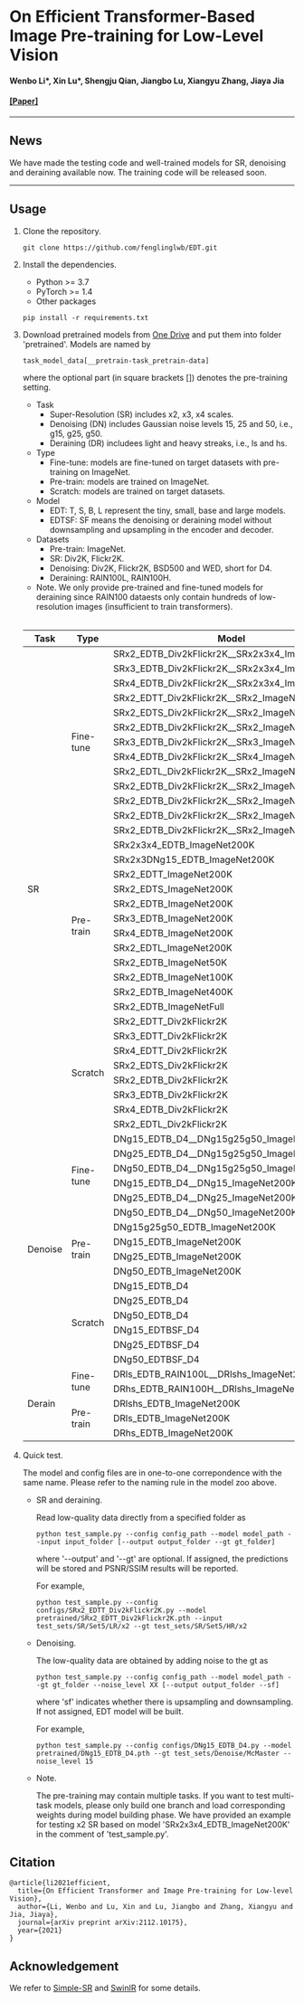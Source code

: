 # On Efficient Transformer-Based Image Pre-training for Low-Level Vision 

#### Wenbo Li\*, Xin Lu\*, Shengju Qian, Jiangbo Lu, Xiangyu Zhang, Jiaya Jia

#### [\[Paper\]](https://arxiv.org/abs/2112.10175)
---

## News

We have made the testing code and well-trained models for SR, denoising and deraining available now. The training code will be released soon.

---
## Usage

1. Clone the repository.
    ```shell
    git clone https://github.com/fenglinglwb/EDT.git 
    ```
2. Install the dependencies.
    - Python >= 3.7
    - PyTorch >= 1.4
    - Other packages
    ```shell
    pip install -r requirements.txt
    ```

3. Download pretrained models from [One Drive](https://mycuhk-my.sharepoint.com/:f:/g/personal/1155137927_link_cuhk_edu_hk/Eikt_wPDrIFCpVpiU0zYNu0BwOhQIHgNWuH1FYZbxZhq_w?e=bVEVeW) and put them into folder 'pretrained'. Models are named by
    ```shell
    task_model_data[__pretrain-task_pretrain-data]
    ```
    where the optional part (in square brackets \[\]) denotes the pre-training setting. 
    - Task
       - Super-Resolution (SR) includes x2, x3, x4 scales.
       - Denoising (DN) includes Gaussian noise levels 15, 25 and 50, i.e., g15, g25, g50.
       - Deraining (DR) includees light and heavy streaks, i.e., ls and hs.
    - Type
       - Fine-tune: models are fine-tuned on target datasets with pre-training on ImageNet.
       - Pre-train: models are trained on ImageNet.
       - Scratch: models are trained on target datasets.
    - Model
       - EDT: T, S, B, L represent the tiny, small, base and large models.
       - EDTSF: SF means the denoising or deraining model without downsampling and upsampling in the encoder and decoder.
    - Datasets
       - Pre-train: ImageNet.
       - SR: Div2K, Flickr2K.
       - Denoising: Div2K, Flickr2K, BSD500 and WED, short for D4.
       - Deraining: RAIN100L, RAIN100H.
    - Note. We only provide pre-trained and fine-tuned models for deraining since RAIN100 dataests only contain hundreds of low-resolution images (insufficient to train transformers).
    <br />
    <table>
    <thead>
      <tr>
        <th>Task</th>
        <th>Type</th>
        <th>Model</th>
      </tr>
    </thead>
    <tbody>
      <tr>
        <td rowspan="33">SR</td>
        <td rowspan="13">Fine-tune</td>
        <td>SRx2_EDTB_Div2kFlickr2K__SRx2x3x4_ImageNet200K</td>
      </tr>
      <tr>
        <td>SRx3_EDTB_Div2kFlickr2K__SRx2x3x4_ImageNet200K</td>
      </tr>
      <tr>
        <td>SRx4_EDTB_Div2kFlickr2K__SRx2x3x4_ImageNet200K</td>
      </tr>
      <tr>
        <td>SRx2_EDTT_Div2kFlickr2K__SRx2_ImageNet200K</td>
      </tr>
      <tr>
        <td>SRx2_EDTS_Div2kFlickr2K__SRx2_ImageNet200K</td>
      </tr>
      <tr>
        <td>SRx2_EDTB_Div2kFlickr2K__SRx2_ImageNet200K</td>
      </tr>
      <tr>
        <td>SRx3_EDTB_Div2kFlickr2K__SRx3_ImageNet200K</td>
      </tr>
      <tr>
        <td>SRx4_EDTB_Div2kFlickr2K__SRx4_ImageNet200K</td>
      </tr>
      <tr>
        <td>SRx2_EDTL_Div2kFlickr2K__SRx2_ImageNet200K</td>
      </tr>
      <tr>
        <td>SRx2_EDTB_Div2kFlickr2K__SRx2_ImageNet50K</td>
      </tr>
      <tr>
        <td>SRx2_EDTB_Div2kFlickr2K__SRx2_ImageNet100K</td>
      </tr>
      <tr>
        <td>SRx2_EDTB_Div2kFlickr2K__SRx2_ImageNet400K</td>
      </tr>
      <tr>
        <td>SRx2_EDTB_Div2kFlickr2K__SRx2_ImageNetFull</td>
      </tr>
      <tr>
        <td rowspan="12">Pre-train</td>
        <td>SRx2x3x4_EDTB_ImageNet200K</td>
      </tr>
      <tr>
        <td>SRx2x3DNg15_EDTB_ImageNet200K</td>
      </tr>
      <tr>
        <td>SRx2_EDTT_ImageNet200K</td>
      </tr>
      <tr>
        <td>SRx2_EDTS_ImageNet200K</td>
      </tr>
      <tr>
        <td>SRx2_EDTB_ImageNet200K</td>
      </tr>
      <tr>
        <td>SRx3_EDTB_ImageNet200K</td>
      </tr>
      <tr>
        <td>SRx4_EDTB_ImageNet200K</td>
      </tr>
      <tr>
        <td>SRx2_EDTL_ImageNet200K</td>
      </tr>
      <tr>
        <td>SRx2_EDTB_ImageNet50K</td>
      </tr>
      <tr>
        <td>SRx2_EDTB_ImageNet100K</td>
      </tr>
      <tr>
        <td>SRx2_EDTB_ImageNet400K</td>
      </tr>
      <tr>
        <td>SRx2_EDTB_ImageNetFull</td>
      </tr>
      <tr>
        <td rowspan="8">Scratch</td>
        <td>SRx2_EDTT_Div2kFlickr2K</td>
      </tr>
      <tr>
        <td>SRx3_EDTT_Div2kFlickr2K</td>
      </tr>
      <tr>
        <td>SRx4_EDTT_Div2kFlickr2K</td>
      </tr>
      <tr>
        <td>SRx2_EDTS_Div2kFlickr2K</td>
      </tr>
      <tr>
        <td>SRx2_EDTB_Div2kFlickr2K</td>
      </tr>
      <tr>
        <td>SRx3_EDTB_Div2kFlickr2K</td>
      </tr>
      <tr>
        <td>SRx4_EDTB_Div2kFlickr2K</td>
      </tr>
      <tr>
        <td>SRx2_EDTL_Div2kFlickr2K</td>
      </tr>
      <tr>
        <td rowspan="16">Denoise</td>
        <td rowspan="6">Fine-tune</td>
        <td>DNg15_EDTB_D4__DNg15g25g50_ImageNet200K</td>
      </tr>
      <tr>
        <td>DNg25_EDTB_D4__DNg15g25g50_ImageNet200K</td>
      </tr>
      <tr>
        <td>DNg50_EDTB_D4__DNg15g25g50_ImageNet200K</td>
      </tr>
      <tr>
        <td>DNg15_EDTB_D4__DNg15_ImageNet200K</td>
      </tr>
      <tr>
        <td>DNg25_EDTB_D4__DNg25_ImageNet200K</td>
      </tr>
      <tr>
        <td>DNg50_EDTB_D4__DNg50_ImageNet200K</td>
      </tr>
      <tr>
        <td rowspan="4">Pre-train</td>
        <td>DNg15g25g50_EDTB_ImageNet200K</td>
      </tr>
      <tr>
        <td>DNg15_EDTB_ImageNet200K</td>
      </tr>
      <tr>
        <td>DNg25_EDTB_ImageNet200K</td>
      </tr>
      <tr>
        <td>DNg50_EDTB_ImageNet200K</td>
      </tr>
      <tr>
        <td rowspan="6">Scratch</td>
        <td>DNg15_EDTB_D4</td>
      </tr>
      <tr>
        <td>DNg25_EDTB_D4</td>
      </tr>
      <tr>
        <td>DNg50_EDTB_D4</td>
      </tr>
      <tr>
        <td>DNg15_EDTBSF_D4</td>
      </tr>
      <tr>
        <td>DNg25_EDTBSF_D4</td>
      </tr>
      <tr>
        <td>DNg50_EDTBSF_D4</td>
      </tr>
     <tr>
       <td rowspan="5">Derain</td>
       <td rowspan="2">Fine-tune</td>
       <td>DRls_EDTB_RAIN100L__DRlshs_ImageNet200K</td>
     </tr>
     <tr>
       <td>DRhs_EDTB_RAIN100H__DRlshs_ImageNet200K</td>
     </tr>
     <tr>
       <td rowspan="3">Pre-train</td>
       <td>DRlshs_EDTB_ImageNet200K</td>
     </tr>
     <tr>
       <td>DRls_EDTB_ImageNet200K</td>
     </tr>
     <tr>
       <td>DRhs_EDTB_ImageNet200K</td>
     </tr>
    </tbody>
    </table> 


4. Quick test.
    
    The model and config files are in one-to-one correpondence with the same name. Please refer to the naming rule in the model zoo above.

    - SR and deraining.

        Read low-quality data directly from a specified folder as
        ```shell
        python test_sample.py --config config_path --model model_path --input input_folder [--output output_folder --gt gt_folder]
        ```
        where '--output' and '--gt' are optional. If assigned, the predictions will be stored and PSNR/SSIM results will be reported.

        For example,
        ```shell
        python test_sample.py --config configs/SRx2_EDTT_Div2kFlickr2K.py --model pretrained/SRx2_EDTT_Div2kFlickr2K.pth --input test_sets/SR/Set5/LR/x2 --gt test_sets/SR/Set5/HR/x2 
        ```

    - Denoising.

        The low-quality data are obtained by adding noise to the gt as
        ```shell
        python test_sample.py --config config_path --model model_path --gt gt_folder --noise_level XX [--output output_folder --sf]
        ```
        where 'sf' indicates whether there is upsampling and downsampling. If not assigned, EDT model will be built.

        For example,
        ```shell
        python test_sample.py --config configs/DNg15_EDTB_D4.py --model pretrained/DNg15_EDTB_D4.pth --gt test_sets/Denoise/McMaster --noise_level 15 
        ```

    - Note.

        The pre-training may contain multiple tasks. If you want to test multi-task models, please only build one branch and load corresponding weights during model building phase. We have provided an example for testing x2 SR based on model 'SRx2x3x4_EDTB_ImageNet200K' in the comment of 'test_sample.py'.

## Citation
    @article{li2021efficient,
      title={On Efficient Transformer and Image Pre-training for Low-level Vision},
      author={Li, Wenbo and Lu, Xin and Lu, Jiangbo and Zhang, Xiangyu and Jia, Jiaya},
      journal={arXiv preprint arXiv:2112.10175},
      year={2021}
    }

## Acknowledgement
We refer to [Simple-SR](https://github.com/dvlab-research/Simple-SR) and [SwinIR](https://github.com/JingyunLiang/SwinIR) for some details.
